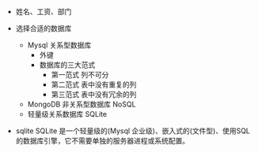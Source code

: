 - 姓名、工资、部门

- 选择合适的数据库
  - Mysql 关系型数据库
    - 外键
    - 数据库的三大范式
      - 第一范式 列不可分
      - 第二范式 表中没有重复的列
      - 第三范式 表中没有冗余的列
  - MongoDB 非关系型数据库 NoSQL
  - 轻量级关系数据库 SQLite

- sqlite
  SQLite 是一个轻量级的(Mysql 企业级)、嵌入式的(文件型)、使用SQL的数据库引擎，它不需要单独的服务器进程或系统配置。